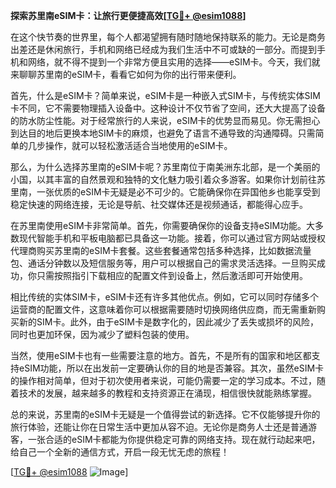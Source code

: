 **探索苏里南eSIM卡：让旅行更便捷高效[[TG💪+ @esim1088](https://t.me/s/esim1088)]**

在这个快节奏的世界里，每个人都渴望拥有随时随地保持联系的能力。无论是商务出差还是休闲旅行，手机和网络已经成为我们生活中不可或缺的一部分。而提到手机和网络，就不得不提到一个非常方便且实用的选择——eSIM卡。今天，我们就来聊聊苏里南的eSIM卡，看看它如何为你的出行带来便利。

首先，什么是eSIM卡？简单来说，eSIM卡是一种嵌入式SIM卡，与传统实体SIM卡不同，它不需要物理插入设备中。这种设计不仅节省了空间，还大大提高了设备的防水防尘性能。对于经常旅行的人来说，eSIM卡的优势显而易见。你无需担心到达目的地后更换本地SIM卡的麻烦，也避免了语言不通导致的沟通障碍。只需简单的几步操作，就可以轻松激活适合当地使用的eSIM卡。

那么，为什么选择苏里南的eSIM卡呢？苏里南位于南美洲东北部，是一个美丽的小国，以其丰富的自然景观和独特的文化魅力吸引着众多游客。如果你计划前往苏里南，一张优质的eSIM卡无疑是必不可少的。它能确保你在异国他乡也能享受到稳定快速的网络连接，无论是导航、社交媒体还是视频通话，都能得心应手。

在苏里南使用eSIM卡非常简单。首先，你需要确保你的设备支持eSIM功能。大多数现代智能手机和平板电脑都已具备这一功能。接着，你可以通过官方网站或授权代理商购买苏里南的eSIM卡套餐。这些套餐通常包括多种选择，比如数据流量包、通话分钟数以及短信服务等，用户可以根据自己的需求灵活选择。一旦购买成功，你只需按照指引下载相应的配置文件到设备上，然后激活即可开始使用。

相比传统的实体SIM卡，eSIM卡还有许多其他优点。例如，它可以同时存储多个运营商的配置文件，这意味着你可以根据需要随时切换网络供应商，而无需重新购买新的SIM卡。此外，由于eSIM卡是数字化的，因此减少了丢失或损坏的风险，同时也更加环保，因为减少了塑料包装的使用。

当然，使用eSIM卡也有一些需要注意的地方。首先，不是所有的国家和地区都支持eSIM功能，所以在出发前一定要确认你的目的地是否兼容。其次，虽然eSIM卡的操作相对简单，但对于初次使用者来说，可能仍需要一定的学习成本。不过，随着技术的发展，越来越多的教程和支持资源正在涌现，相信很快就能熟练掌握。

总的来说，苏里南的eSIM卡无疑是一个值得尝试的新选择。它不仅能够提升你的旅行体验，还能让你在日常生活中更加从容不迫。无论你是商务人士还是普通游客，一张合适的eSIM卡都能为你提供稳定可靠的网络支持。现在就行动起来吧，给自己一个全新的通信方式，开启一段无忧无虑的旅程！

[[TG💪+ @esim1088](https://t.me/s/esim1088) ![Image](https://i.postimg.cc/4NQfJmqS/Snipaste-2025-05-13-00-14-12.png)]